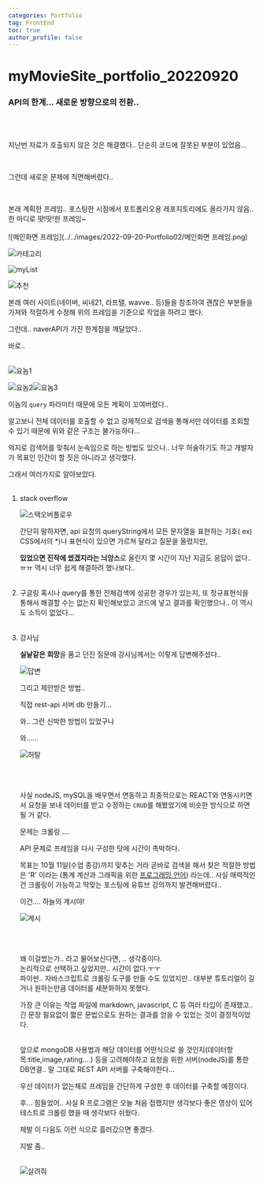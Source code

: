 ```yaml
---
categories: Portfolio	
tag: FrontEnd
toc: true
author_profile: false
---
```




<h1>myMovieSite_portfolio_20220920</h1> 

<h3>API의 한계... 새로운 방향으로의 전환..</h3>

<br><br>

지난번 자료가 호출되지 않은 것은 해결했다.. 단순히 코드에 잘못된 부분이 있었음... 

<br>

그런데 새로운 문제에 직면해버렸다..

<br>

본래 계획한 프레임.. 포스팅한 시점에서 포트폴리오용 레포지토리에도 올라가지 않음.. 한 마디로 땃!땃!한 프레임~<br><br>
![메인화면 프레임](../../images/2022-09-20-Portfolio02/메인화면 프레임.png)

![카테고리](../../images/2022-09-20-Portfolio02/카테고리.png)

![myList](../../images/2022-09-20-Portfolio02/myList.png)

![추천](../../images/2022-09-20-Portfolio02/추천.png)

본래 여러 사이트(네이버, 씨네21, 라프텔, wavve.. 등)들을 참조하여 괜찮은 부분들을 가져와 적절하게 수정해 위의 프레임을 기준으로 작업을 하려고 했다.<br>

그런데.. naverAPI가 가진 한계점을 깨달았다..<br>

바로..<br><br>

![요놈1](../../images/2022-09-20-Portfolio02/요놈1.png)

![요놈2](../../images/2022-09-20-Portfolio02/요놈2.png)![요놈3](../../images/2022-09-20-Portfolio02/요놈3.png)

이놈의 `query` 파라미터 때문에 모든 계획이 꼬여버렸다..<br>

알고보니 전체 데이터를 호출할 수 없고 강제적으로 검색을 통해서만 데이터를 조회할 수 있기 때문에 위와 같은 구조는 불가능하다...<br>

억지로 검색어를 맞춰서 눈속임으로 하는 방법도 있으나.. 너무 허술하기도 하고 개발자가 목표인 인간이 할 짓은 아니라고 생각했다. <br>

그래서 여러가지로 알아보았다. <br><br>

1. stack overflow

   ![스택오버플로우](../../images/2022-09-20-Portfolio02/스택오버플로우.png)

   간단히 말하자면, api 요청의 queryString에서 모든 문자열을 표현하는 기호( ex) CSS에서의 *)나 표현식이 있으면 가르쳐 달라고 질문을 올렸지만,

   **있었으면 진작에 썼겠지라는 늬앙스**로 올린지 몇 시간이 지난 지금도 응답이 없다..ㅠㅠ 역시 너무 쉽게 해결하려 했나보다.. <br><br>

2. 구글링
   혹시나 query를 통한 전체검색에 성공한 경우가 있는지, 또 정규표현식을 통해서 해결할 수는 없는지 확인해보았고 코드에 넣고 결과를 확인했으나.. 이 역시도 소득이 없었다... <br><br>

3. 강사님

   **실낱같은 희망**을 품고 던진 질문에 강사님께서는 이렇게 답변해주셨다.. <br>

   ![답변](../../images/2022-09-20-Portfolio02/답변.jpg)

   그리고 제안받은 방법..<br>

   직접 rest-api 서버 db 만들기... <br>

   와.. 그런 신박한 방법이 있었구나 <br>

   와......<br>

   ![허탈](../../images/2022-09-20-Portfolio02/허탈.png)

   <br><br>

   사실 nodeJS, mySQL을 배우면서 연동하고 최종적으로는 REACT와 연동시키면서 요청을 보내 데이터를 받고 수정하는 `CRUD`를 해봤었기에 비슷한 방식으로 하면 될 거 같다.<br>

   문제는 크롤링 .... <br>

   API 문제로 프레임을 다시 구성한 탓에 시간이 촉박하다.<br>

   목표는 10월 11일(수업 종강)까지 맞추는 거라 곧바로 검색을 해서 찾은 적절한 방법은 'R' 이라는 (통계 계산과 그래픽을 위한 [프로그래밍 언어](https://ko.wikipedia.org/wiki/프로그래밍_언어)) 라는데.. 사실 매력적인건 크롤링이 가능하고 딱맞는 포스팅에 유튜브 강의까지 발견해버렸다.. <br>

   이건.... 하늘의 계시야!<br>

   ![계시](../../images/2022-09-20-Portfolio02/계시.jpg)

   <br><br>

   왜 이걸썼는가.. 라고 물어보신다면, .. 생각중이다. <br>
   논리적으로 선택하고 싶었지만.. 시간이 없다.ㅜㅜ<br>
   파이썬.. 자바스크립트로 크롤링 도구를 만들 수도 있었지만.. 대부분 튜토리얼이 길거나 원하는만큼 데이터를 세분화하지 못했다. <br>

   가장 큰 이유는 작업 파일에 markdown, javascript, C 등 여러 타입이 존재했고.. 긴 문장 필요없이 짧은 문법으로도 원하는 결과를 얻을 수 있었는 것이 결정적이었다.<br><br>

   앞으로 mongoDB 사용법과 해당 데이터를 어떤식으로 쓸 것인지(데이터항목:title,image,rating....) 등을 고려해야하고 요청을 위한 서버(nodeJS)를 통한 DB연결.. 말 그대로 REST API 서버를 구축해야한다... <br>

   우선 데이터가 없는채로 프레임을 간단하게 구성한 후 데이터를 구축할 예정이다. <br>

   후... 힘들었어.. 사실 R 프로그램은 오늘 처음 접했지만 생각보다 좋은 영상이 있어 테스트로 크롤링 했을 때 생각보다 쉬웠다. <br>

   제발 이 다음도 이런 식으로 흘러갔으면 좋겠다.<br>

   지발 좀.. <br><br>

   ![살려줘](../../images/2022-09-20-Portfolio02/살려줘.png)

   

   

   